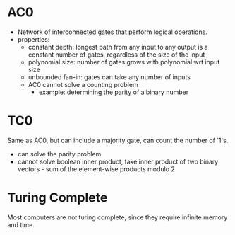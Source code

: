 # AC0

- Network of interconnected gates that perform logical operations.
- properties:
  - constant depth: longest path from any input to any output is a constant number of gates, regardless of the size of the input
  - polynomial size: number of gates grows with polynomial wrt input size
  - unbounded fan-in: gates can take any number of inputs
  - AC0 cannot solve a counting problem
    - example: determining the parity of a binary number

# TC0
Same as AC0, but can include a majority gate, can count the number of '1's.
- can solve the parity problem
- cannot solve boolean inner product, take inner product of two binary vectors - sum of the element-wise products modulo 2

# Turing Complete
Most computers are not turing complete, since they require infinite memory and time.